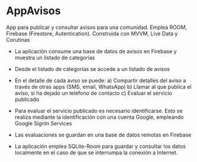 # AppAvisos
App para publicar y consultar avisos para una comunidad. Emplea ROOM, Firebase (Firestore, Autentication). Construida con MVVM, Live Data y Corutinas

* La aplicación consume una base de datos de avisos en Firebase y muestra un listado de categorías
* Desde el listado de categorías se accede a un listado de avisos
* En el detalle de cada aviso se puede:
    a) Compartir detalles del aviso a través de otras apps (SMS, email, WhatsApp)
    b) Llamar al que publica el aviso, si ha dejado un teléfono de contacto
    c) Evaluar el servicio publicado
    
* Para evaluar el servicio publicado es necesario identificarse. Esto se realiza mediante la identificación con una cuenta Google, empleando Google SignIn Services
* Las evaluaciones se guardan en una base de datos remotas en Firebase
* La aplicación emplea SQLite-Room para guardar y consultar los datos localmente en el caso de que se interrumpa la conexión a Internet.

